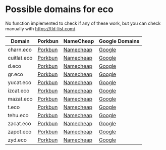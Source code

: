 # Possible domains for eco

No function implemented to check if any of these work, but you can check manually with https://tld-list.com/

| Domain | Porkbun | NameCheap | Google Domains |
|---|---|---|---|
| charn.eco | [Porkbun](https://porkbun.com/checkout/search?prb=e814663da1&tlds=&idnLanguage=&search=search&q=charn.eco) | [Namecheap](https://www.namecheap.com/domains/registration/results/?domain=charn.eco) | [Google](https://domains.google.com/registrar/search?searchTerm=charn.eco) |
| cuitlat.eco | [Porkbun](https://porkbun.com/checkout/search?prb=e814663da1&tlds=&idnLanguage=&search=search&q=cuitlat.eco) | [Namecheap](https://www.namecheap.com/domains/registration/results/?domain=cuitlat.eco) | [Google](https://domains.google.com/registrar/search?searchTerm=cuitlat.eco) |
| d.eco | [Porkbun](https://porkbun.com/checkout/search?prb=e814663da1&tlds=&idnLanguage=&search=search&q=d.eco) | [Namecheap](https://www.namecheap.com/domains/registration/results/?domain=d.eco) | [Google](https://domains.google.com/registrar/search?searchTerm=d.eco) |
| gr.eco | [Porkbun](https://porkbun.com/checkout/search?prb=e814663da1&tlds=&idnLanguage=&search=search&q=gr.eco) | [Namecheap](https://www.namecheap.com/domains/registration/results/?domain=gr.eco) | [Google](https://domains.google.com/registrar/search?searchTerm=gr.eco) |
| yucat.eco | [Porkbun](https://porkbun.com/checkout/search?prb=e814663da1&tlds=&idnLanguage=&search=search&q=yucat.eco) | [Namecheap](https://www.namecheap.com/domains/registration/results/?domain=yucat.eco) | [Google](https://domains.google.com/registrar/search?searchTerm=yucat.eco) |
| izcat.eco | [Porkbun](https://porkbun.com/checkout/search?prb=e814663da1&tlds=&idnLanguage=&search=search&q=izcat.eco) | [Namecheap](https://www.namecheap.com/domains/registration/results/?domain=izcat.eco) | [Google](https://domains.google.com/registrar/search?searchTerm=izcat.eco) |
| mazat.eco | [Porkbun](https://porkbun.com/checkout/search?prb=e814663da1&tlds=&idnLanguage=&search=search&q=mazat.eco) | [Namecheap](https://www.namecheap.com/domains/registration/results/?domain=mazat.eco) | [Google](https://domains.google.com/registrar/search?searchTerm=mazat.eco) |
| t.eco | [Porkbun](https://porkbun.com/checkout/search?prb=e814663da1&tlds=&idnLanguage=&search=search&q=t.eco) | [Namecheap](https://www.namecheap.com/domains/registration/results/?domain=t.eco) | [Google](https://domains.google.com/registrar/search?searchTerm=t.eco) |
| tehu.eco | [Porkbun](https://porkbun.com/checkout/search?prb=e814663da1&tlds=&idnLanguage=&search=search&q=tehu.eco) | [Namecheap](https://www.namecheap.com/domains/registration/results/?domain=tehu.eco) | [Google](https://domains.google.com/registrar/search?searchTerm=tehu.eco) |
| zacat.eco | [Porkbun](https://porkbun.com/checkout/search?prb=e814663da1&tlds=&idnLanguage=&search=search&q=zacat.eco) | [Namecheap](https://www.namecheap.com/domains/registration/results/?domain=zacat.eco) | [Google](https://domains.google.com/registrar/search?searchTerm=zacat.eco) |
| zapot.eco | [Porkbun](https://porkbun.com/checkout/search?prb=e814663da1&tlds=&idnLanguage=&search=search&q=zapot.eco) | [Namecheap](https://www.namecheap.com/domains/registration/results/?domain=zapot.eco) | [Google](https://domains.google.com/registrar/search?searchTerm=zapot.eco) |
| zyd.eco | [Porkbun](https://porkbun.com/checkout/search?prb=e814663da1&tlds=&idnLanguage=&search=search&q=zyd.eco) | [Namecheap](https://www.namecheap.com/domains/registration/results/?domain=zyd.eco) | [Google](https://domains.google.com/registrar/search?searchTerm=zyd.eco) |
